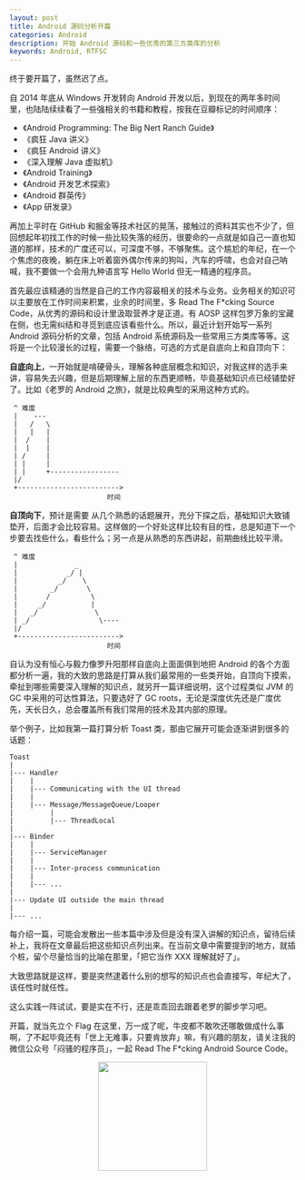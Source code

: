 ```yaml
---
layout: post
title: Android 源码分析开篇
categories: Android
description: 开始 Android 源码和一些优秀的第三方类库的分析
keywords: Android, RTFSC
---
```


终于要开篇了，虽然迟了点。

自 2014 年底从 Windows 开发转向 Android 开发以后，到现在的两年多时间里，也陆陆续续看了一些强相关的书籍和教程，按我在豆瓣标记的时间顺序：

* 《Android Programming: The Big Nert Ranch Guide》
* 《疯狂 Java 讲义》
* 《疯狂 Android 讲义》
* 《深入理解 Java 虚拟机》
* 《Android Training》
* 《Android 开发艺术探索》
* 《Android 群英传》
* 《App 研发录》

再加上平时在 GitHub 和掘金等技术社区的晃荡，接触过的资料其实也不少了，但回想起年初找工作的时候一些比较失落的经历，很要命的一点就是如自己一直也知道的那样，技术的广度还可以，可深度不够，不够聚焦。这个尴尬的年纪，在一个个焦虑的夜晚，躺在床上听着窗外偶尔传来的狗叫，汽车的呼啸，也会对自己呐喊，我不要做一个会用九种语言写 Hello World 但无一精通的程序员。

首先最应该精通的当然是自己的工作内容最相关的技术与业务。业务相关的知识可以主要放在工作时间来积累，业余的时间里，多 Read The F*cking Source Code，从优秀的源码和设计里汲取营养才是正道。有 AOSP 这样包罗万象的宝藏在侧，也无需纠结和寻觅到底应该看些什么。所以，最近计划开始写一系列 Android 源码分析的文章，包括 Android 系统源码及一些常用三方类库等等。这将是一个比较漫长的过程，需要一个脉络，可选的方式是自底向上和自顶向下：

**自底向上**，一开始就是啃硬骨头，理解各种底层概念和知识，对我这样的选手来讲，容易失去兴趣，但是后期理解上层的东西更顺畅，毕竟基础知识点已经铺垫好了。比如《老罗的 Android 之旅》，就是比较典型的采用这种方式的。

```
 ^ 难度
 |    ---
 |   /   \
 |   |   |
 |  /    |
 |  |    |
 | /     |
 | |     |
 | |     +-----------------
 |/
 +------------------------->
                        时间
```

**自顶向下**，预计是需要 从几个熟悉的话题展开，充分下探之后，基础知识大致铺垫开，后面才会比较容易。这样做的一个好处这样比较有目的性，总是知道下一个步要去找些什么，看些什么；另一点是从熟悉的东西讲起，前期曲线比较平滑。

```
 ^ 难度
 |              _
 |            _/ |
 |          _/    \
 |        _/       \
 |       /          \
 |     _/           |
 |   _/              \
 | _/                 \----
 |/
 +------------------------->
                        时间
```

自认为没有恒心与毅力像罗升阳那样自底向上面面俱到地把 Android 的各个方面都分析一遍，我的大致的思路是打算从我们最常用的一些类开始，自顶向下摸索，牵扯到哪些需要深入理解的知识点，就另开一篇详细说明，这个过程类似 JVM 的 GC 中采用的可达性算法，只要选好了 GC roots，无论是深度优先还是广度优先，天长日久，总会覆盖所有我们常用的技术及其内部的原理。

举个例子，比如我第一篇打算分析 Toast 类，那由它展开可能会逐渐讲到很多的话题：

```
Toast
|
|--- Handler
|    |
|    |--- Communicating with the UI thread
|    |
|    |--- Message/MessageQueue/Looper
|         |
|         |--- ThreadLocal
|
|--- Binder
|    |
|    |--- ServiceManager
|    |
|    |--- Inter-process communication
|    |
|    |--- ...
|
|--- Update UI outside the main thread
|
|--- ...
```

每介绍一篇，可能会发散出一些本篇中涉及但是没有深入讲解的知识点，留待后续补上，我将在文章最后把这些知识点列出来。在当前文章中需要提到的地方，就插个桩，留个尽量恰当的比喻在那里，「把它当作 XXX 理解就好了」。

大致思路就是这样，要是突然逮着什么别的想写的知识点也会直接写，年纪大了，该任性时就任性。

这么实践一阵试试，要是实在不行，还是乖乖回去跟着老罗的脚步学习吧。

开篇，就当先立个 Flag 在这里，万一成了呢，牛皮都不敢吹还哪敢做成什么事啊，了不起毕竟还有「世上无难事，只要肯放弃」嘛，有兴趣的朋友，请关注我的微信公众号「闷骚的程序员」，一起 Read The F*cking Android Source Code。

<div align="center"><img width="192px" height="192px" src="http://mazhuang.org/assets/images/qrcode.jpg"/></div>
